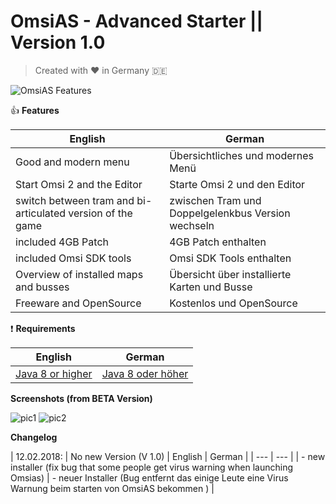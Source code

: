 # OmsiAS - Advanced Starter  || Version 1.0

> Created with :heart: in Germany :de:

![OmsiAS Features](https://i.imgur.com/syjLUvs.jpg)

:thumbsup: **Features**

| English | German |
| --- | --- |
| Good and modern menu | Übersichtliches und modernes Menü |
| Start Omsi 2 and the Editor | Starte Omsi 2 und den Editor |
| switch between tram and bi-articulated version of the game | zwischen Tram und Doppelgelenkbus Version wechseln |
| included 4GB Patch | 4GB Patch enthalten |
| included Omsi SDK tools | Omsi SDK Tools enthalten |
| Overview of installed maps and busses | Übersicht über installierte Karten und Busse |
| Freeware and OpenSource | Kostenlos und OpenSource |

:exclamation: **Requirements**

| English | German |
| --- | --- |
| [Java 8 or higher](https://java.com/de/download/) | [Java 8 oder höher](https://java.com/de/download/) |


**Screenshots (from BETA Version)**

![pic1](https://i.imgur.com/EqwaB5d.png)
![pic2](https://i.imgur.com/dDfVTUK.png)


**Changelog**

| 12.02.2018: | No new Version (V 1.0)
| English | German |
| --- | --- |
| - new installer (fix bug that some people get virus warning when launching Omsias) | - neuer Installer (Bug entfernt das einige Leute eine Virus Warnung beim starten von OmsiAS bekommen ) |
